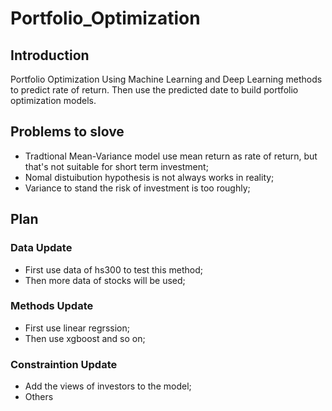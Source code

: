 # Portfolio_Optimization
## Introduction
Portfolio Optimization Using Machine Learning and Deep Learning methods to predict rate of return. Then use the predicted date to build portfolio optimization models. 
## Problems to slove
- Tradtional Mean-Variance model use mean return as rate of return, but that's not suitable for short term investment;
- Nomal distuibution hypothesis is not always works in reality;
- Variance to stand the risk of investment is too roughly;
## Plan
### Data Update
- First use data of hs300 to test this method;
- Then more data of stocks will be used;
### Methods Update
- First use linear regrssion;
- Then use xgboost and so on;
### Constraintion Update
- Add the views of investors to the model;
- Others
